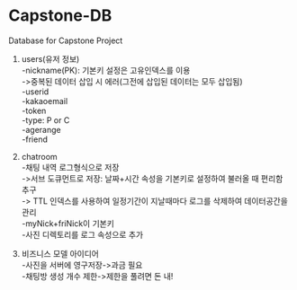 # Capstone-DB
Database for Capstone Project


1. users(유저 정보)   
-nickname(PK): 기본키 설정은 고유인덱스를 이용   
->중복된 데이터 삽입 시 에러(그전에 삽입된 데이터는 모두 삽입됨)   
-userid   
-kakaoemail   
-token   
-type: P or C   
-agerange   
-friend   
   
2. chatroom   
-채팅 내역 로그형식으로 저장   
->서브 도큐먼트로 저장: 날짜+시간 속성을 기본키로 설정하여 불러올 때 편리함 추구   
-> TTL 인덱스를 사용하여 일정기간이 지날때마다 로그를 삭제하여 데이터공간을 관리   
-myNick+friNick이 기본키   
-사진 디렉토리를 로그 속성으로 추가   
   
3. 비즈니스 모델 아이디어   
-사진을 서버에 영구저장->과금 필요   
-채팅방 생성 개수 제한->제한을 풀려면 돈 내!   
